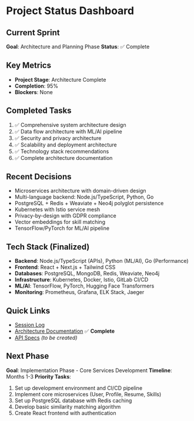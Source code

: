 # Project Status Dashboard

## Current Sprint
**Goal**: Architecture and Planning Phase
**Status**: ✅ Complete

## Key Metrics
- **Project Stage**: Architecture Complete
- **Completion**: 95%
- **Blockers**: None

## Completed Tasks
1. ✅ Comprehensive system architecture design
2. ✅ Data flow architecture with ML/AI pipeline
3. ✅ Security and privacy architecture
4. ✅ Scalability and deployment architecture
5. ✅ Technology stack recommendations
6. ✅ Complete architecture documentation

## Recent Decisions
- Microservices architecture with domain-driven design
- Multi-language backend: Node.js/TypeScript, Python, Go
- PostgreSQL + Redis + Weaviate + Neo4j polyglot persistence
- Kubernetes with Istio service mesh
- Privacy-by-design with GDPR compliance
- Vector embeddings for skill matching
- TensorFlow/PyTorch for ML/AI pipeline

## Tech Stack (Finalized)
- **Backend**: Node.js/TypeScript (APIs), Python (ML/AI), Go (Performance)
- **Frontend**: React + Next.js + Tailwind CSS
- **Databases**: PostgreSQL, MongoDB, Redis, Weaviate, Neo4j
- **Infrastructure**: Kubernetes, Docker, Istio, GitLab CI/CD
- **ML/AI**: TensorFlow, PyTorch, Hugging Face Transformers
- **Monitoring**: Prometheus, Grafana, ELK Stack, Jaeger

## Quick Links
- [Session Log](./SESSION_LOG.md)
- [Architecture Documentation](./docs/architecture/) ✅ **Complete**
- [API Specs](./docs/api/) *(to be created)*

## Next Phase
**Goal**: Implementation Phase - Core Services Development
**Timeline**: Months 1-3
**Priority Tasks**:
1. Set up development environment and CI/CD pipeline
2. Implement core microservices (User, Profile, Resume, Skills)
3. Set up PostgreSQL database with Redis caching
4. Develop basic similarity matching algorithm
5. Create React frontend with authentication